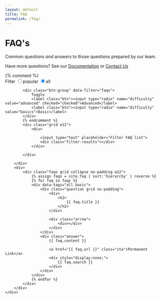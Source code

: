 ```yaml
---
layout: default
title: FAQ
permalink: /faq/
---
```


<div class="wrapper hero">
  <div class="particles">
    <div class="hat" 
      data-attach-class=".wrapper.hero" 
      data-attach-position="bottom center" 
      data-child-anchor="top right" 
      data-offset-left="-200" 
      data-offset-top="-200"
      data-rotate="-10">
    </div>
    <div class="bw1000" 
      data-attach-class=".wrapper.events" 
      data-attach-position="top left" 
      data-child-anchor="bottom left" 
      data-offset-left="-50" 
      data-offset-top="-140"
      data-scalex="1"
      data-scale="1">
    </div>
  </div>
  <div class="grid">
    <div class="w12">
      <h1>FAQ's</h1>
		<p>Common questions <em>and</em> answers to those questions prepared by our team.</p>
		<p>Have more questions? See our <a href="http://docs.theqrl.org">Documentation</a> or <a href="/contact">Contact Us</a></p>
    </div>
  </div>
</div> 


<div class="wrapper">
	<div class="grid w12">
		<div class="filter">
			{% comment %}			
			<div class="btn-group" data-filter="faqs">
				Filter
				<label class="btn"><input type="radio" name="frequency" value="popular">popular</label>
				<label class="btn"><input type="radio" name="frequency" value="all" checked="checked">all</label>
			</div>

			<div class="btn-group" data-filter="faqs">
				Toggle
				<label class="btn"><input type="radio" name="difficulty" value="advanced" checked="checked">Advanced</label>
				<label class="btn"><input type="radio" name="difficulty" value="basics">Basic</label>
			</div>
			{% endcomment %}
			<div class="grid w12">
				<div>

					<input type="text" placeholder="Filter FAQ list">	
					<div class="filter-results"></div>								
				</div>

			</div>

	    </div>
	    <div>
	    	<div class="faqs grid collapse no-padding w12">
				{% assign faqs = site.faq | sort:'hierarchy' | reverse %}
				{% for faq in faqs %}
				<div data-tags="all basic">
					<div class="question grid no-padding">
						<div>
							<h2>
								{{ faq.title }}
							</h2>							
						</div>

						<div class="arrow">
							<div></div>				
						</div>
					</div>
					<div class="answer">
						{{ faq.content }}

						<a href="{{ faq.url }}" class="cta">Permanent Link</a>
						<div style="display:none;">
							{{ faq.search }}
						</div>
					</div>
				</div>
				{% endfor %}	    
	    	</div>
	    </div>
	</div>
</div>
